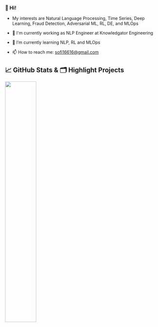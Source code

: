 ### 👋 Hi!


- My interests are Natural Language Processing, Time Series, Deep Learning, Fraud Detection, Adversarial ML, RL, DE, and MLOps

- 🔭 I'm currently working as NLP Engineer at Knowledgator Engineering
- 🌱 I’m currently learning NLP, RL and MLOps
- 📫 How to reach me: [sofi16616@gmail.com](sofi16616@gmail.com)

 
## &#x1f4c8; GitHub Stats & 🗂️ Highlight Projects

<a href="https://github.com/zhao9797">
    <img align="left" width="45%" src="https://github-readme-stats.vercel.app/api?username=Teasotea&theme=nightowl&show_icons=true" />
</a>



<!--
<a href="https://github.com/zhao9797/RIFRE">
  <img src="https://github-readme-stats.vercel.app/api/pin/?username=zhao9797&repo=RIFRE&theme=tokyonight&show_icons=true" />
</a>

<a href="https://github.com/thuiar/CRL">
  <img src="https://github-readme-stats.vercel.app/api/pin/?username=thuiar&repo=CRL&theme=tokyonight&show_icons=true" />
</a>

**Teasotea/Teasotea** is a ✨ _special_ ✨ repository because its `README.md` (this file) appears on your GitHub profile.

Here are some ideas to get you started:

- 🔭 I’m currently working on ...
- 🌱 I’m currently learning ...
- 👯 I’m looking to collaborate on ...
- 🤔 I’m looking for help with ...
- 💬 Ask me about ...
- 📫 How to reach me: ...
- 😄 Pronouns: ...
- ⚡ Fun fact: ...

### Interested in:
- python's advanced features, utils & libraries 📕
- software engineering best practices 🛠
- data processing and distributed computation frameworks 🚀
- dataflow automation, data quality, databases organization 📦
- cybersecurity & OSINT tools 🕵️‍♂️
- cool ML usecases and their high-level ideas behind 🤖
- MLOps tools and practices ⚗️
- data science competitions 🥇

### Find me:
[![linkedin](https://img.shields.io/static/v1?message=LinkedIn&label=&logo=linkedin&style=for-the-badge&color=0A66C2)](https://www.linkedin.com/in/andrii-yerko-9565131aa/)
![bullet](https://img.shields.io/static/v1?message=%E2%80%A2&label=&style=for-the-badge)
[![kaggle](https://img.shields.io/static/v1?message=Kaggle&label=&style=for-the-badge&color=20BEFF&logo=kaggle&logoColor=white)](https://www.kaggle.com/andrii0yerko)
![bullet](https://img.shields.io/static/v1?message=%E2%80%A2&label=&style=for-the-badge)
[![stackoverflow](https://img.shields.io/static/v1?message=StackOverflow&logo=stackoverflow&label=&style=for-the-badge&color=F58025&logoColor=white)](https://stackoverflow.com/users/13061097/andrii)
![bullet](https://img.shields.io/static/v1?message=%E2%80%A2&label=&style=for-the-badge)
[![github](https://img.shields.io/static/v1?message=GitHub&logo=github&label=&style=for-the-badge&color=181717&logoColor=white)](https://t.ly/Yhe-)

-->


